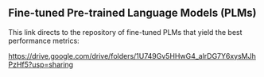 ## Fine-tuned Pre-trained Language Models (PLMs)

This link directs to the repository of fine-tuned PLMs that yield the best performance metrics:

https://drive.google.com/drive/folders/1U749Gv5HHwG4_alrDG7Y6xysMJhPzHf5?usp=sharing
